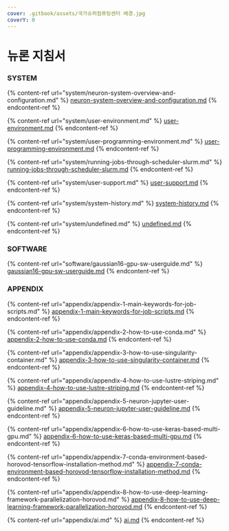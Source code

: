 ```yaml
---
cover: .gitbook/assets/국가슈퍼컴퓨팅센터 배경.jpg
coverY: 0
---
```


# 뉴론 지침서

### SYSTEM

{% content-ref url="system/neuron-system-overview-and-configuration.md" %}
[neuron-system-overview-and-configuration.md](system/neuron-system-overview-and-configuration.md)
{% endcontent-ref %}

{% content-ref url="system/user-environment.md" %}
[user-environment.md](system/user-environment.md)
{% endcontent-ref %}

{% content-ref url="system/user-programming-environment.md" %}
[user-programming-environment.md](system/user-programming-environment.md)
{% endcontent-ref %}

{% content-ref url="system/running-jobs-through-scheduler-slurm.md" %}
[running-jobs-through-scheduler-slurm.md](system/running-jobs-through-scheduler-slurm.md)
{% endcontent-ref %}

{% content-ref url="system/user-support.md" %}
[user-support.md](system/user-support.md)
{% endcontent-ref %}

{% content-ref url="system/system-history.md" %}
[system-history.md](system/system-history.md)
{% endcontent-ref %}

{% content-ref url="system/undefined.md" %}
[undefined.md](system/undefined.md)
{% endcontent-ref %}

### SOFTWARE

{% content-ref url="software/gaussian16-gpu-sw-userguide.md" %}
[gaussian16-gpu-sw-userguide.md](software/gaussian16-gpu-sw-userguide.md)
{% endcontent-ref %}

### APPENDIX

{% content-ref url="appendix/appendix-1-main-keywords-for-job-scripts.md" %}
[appendix-1-main-keywords-for-job-scripts.md](appendix/appendix-1-main-keywords-for-job-scripts.md)
{% endcontent-ref %}

{% content-ref url="appendix/appendix-2-how-to-use-conda.md" %}
[appendix-2-how-to-use-conda.md](appendix/appendix-2-how-to-use-conda.md)
{% endcontent-ref %}

{% content-ref url="appendix/appendix-3-how-to-use-singularity-container.md" %}
[appendix-3-how-to-use-singularity-container.md](appendix/appendix-3-how-to-use-singularity-container.md)
{% endcontent-ref %}

{% content-ref url="appendix/appendix-4-how-to-use-lustre-striping.md" %}
[appendix-4-how-to-use-lustre-striping.md](appendix/appendix-4-how-to-use-lustre-striping.md)
{% endcontent-ref %}

{% content-ref url="appendix/appendix-5-neuron-jupyter-user-guideline.md" %}
[appendix-5-neuron-jupyter-user-guideline.md](appendix/appendix-5-neuron-jupyter-user-guideline.md)
{% endcontent-ref %}

{% content-ref url="appendix/appendix-6-how-to-use-keras-based-multi-gpu.md" %}
[appendix-6-how-to-use-keras-based-multi-gpu.md](appendix/appendix-6-how-to-use-keras-based-multi-gpu.md)
{% endcontent-ref %}

{% content-ref url="appendix/appendix-7-conda-environment-based-horovod-tensorflow-installation-method.md" %}
[appendix-7-conda-environment-based-horovod-tensorflow-installation-method.md](appendix/appendix-7-conda-environment-based-horovod-tensorflow-installation-method.md)
{% endcontent-ref %}

{% content-ref url="appendix/appendix-8-how-to-use-deep-learning-framework-parallelization-horovod.md" %}
[appendix-8-how-to-use-deep-learning-framework-parallelization-horovod.md](appendix/appendix-8-how-to-use-deep-learning-framework-parallelization-horovod.md)
{% endcontent-ref %}

{% content-ref url="appendix/ai.md" %}
[ai.md](appendix/ai.md)
{% endcontent-ref %}
